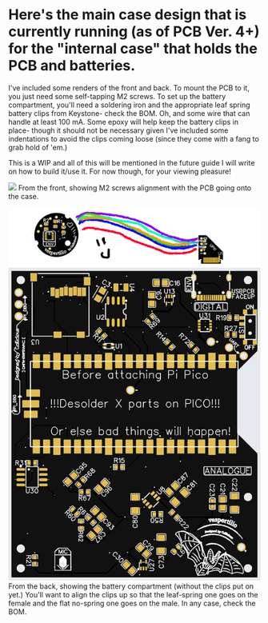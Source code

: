 # Here's the main case design that is currently running (as of PCB Ver. 4+) for the "internal case" that holds the PCB and batteries.
I've included some renders of the front and back. To mount the PCB to it, you just need some self-tapping M2 screws. To set up the battery compartment,
you'll need a soldering iron and the appropriate leaf spring battery clips from Keystone- check the BOM. Oh, and some wire that can handle at least 100 mA.
Some epoxy will help keep the battery clips in place- though it should not be necessary given I've included some indentations to avoid the clips coming loose 
(since they come with a fang to grab hold of 'em.) 

This is a WIP and all of this will be mentioned in the future guide I will write on how to build it/use it. For now though, for your viewing pleasure! 

![](https://github.com/callous4567/Batcorder/blob/main/VER_3_EX.jpg)
From the front, showing M2 screws alignment with the PCB going onto the case. 

![](https://github.com/callous4567/vespertilio/blob/main/current_pcbs.png)
From the back, showing the battery compartment (without the clips put on yet.) You'll want to align the clips up so that the leaf-spring one
goes on the female and the flat no-spring one goes on the male. In any case, check the BOM. 